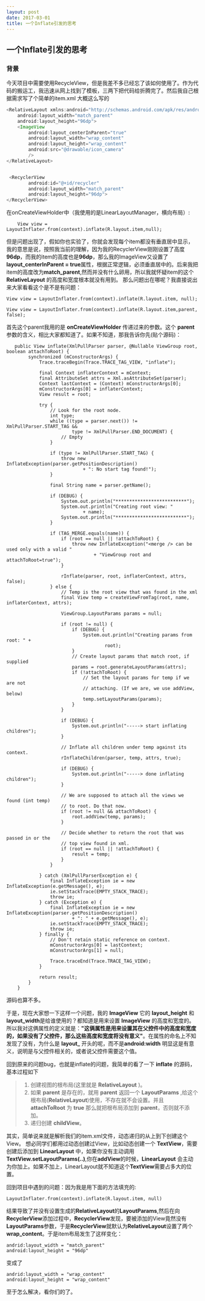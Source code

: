 ```yaml
---
layout: post
date: 2017-03-01
title: 一个Inflate引发的思考
---
```

## 一个Inflate引发的思考
### 背景
今天项目中需要使用RecycleView，但是我差不多已经忘了该如何使用了。作为代码的搬运工，我迅速从网上找到了模板，三两下把代码给折腾完了。然后我自己根据需求写了个简单的item.xml 大概这么写的
```java
<RelativeLayout xmlns:android="http://schemas.android.com/apk/res/android"
    android:layout_width="match_parent"
    android:layout_height="96dp">
    <ImageView
        android:layout_centerInParent="true"
        android:layout_width="wrap_content"
        android:layout_height="wrap_content"
        android:src="@drawable/icon_camera"
        />
</RelativeLayout>


 <RecyclerView
        android:id="@+id/recycler"
        android:layout_width="match_parent"
        android:layout_height="96dp">
</RecyclerView>
```
在onCreateViewHolder中（我使用的是LinearLayoutManager，横向布局）:
```
    View view = LayoutInflater.from(context).inflate(R.layout.item,null);
```
但是问题出现了，假如你也实验了，你就会发现每个item都没有垂直居中显示，我的意思是说，按照我当前的理解，因为我的RecyclerView刚刚设置了高度**96dp**，而我的item的高度也是**96dp**，那么我的ImageView又设置了**layout_centerInParent = true**属性，根据正常逻辑，必须垂直居中的。后来我把item的高度改为**match_parent**,然而并没有什么卵用，所以我就怀疑item的这个 **RelativeLayout** 的高度和宽度根本就没有用到。
那么问题出在哪呢？我直接说出来大家看看这个是不是有问题：
```
View view = LayoutInflater.from(context).inflate(R.layout.item, null);
```
```
View view = LayoutInflater.from(context).inflate(R.layout.item,parent, false);
```
首先这个parent我用的是 **onCreateViewHolder** 传递过来的参数。这个 **parent**参数的含义，相比大家都知道了。如果不知道，那我告诉你先(贴个源码)：
```
   public View inflate(XmlPullParser parser, @Nullable ViewGroup root, boolean attachToRoot) {
        synchronized (mConstructorArgs) {
            Trace.traceBegin(Trace.TRACE_TAG_VIEW, "inflate");

            final Context inflaterContext = mContext;
            final AttributeSet attrs = Xml.asAttributeSet(parser);
            Context lastContext = (Context) mConstructorArgs[0];
            mConstructorArgs[0] = inflaterContext;
            View result = root;

            try {
                // Look for the root node.
                int type;
                while ((type = parser.next()) != XmlPullParser.START_TAG &&
                        type != XmlPullParser.END_DOCUMENT) {
                    // Empty
                }

                if (type != XmlPullParser.START_TAG) {
                    throw new InflateException(parser.getPositionDescription()
                            + ": No start tag found!");
                }

                final String name = parser.getName();
                
                if (DEBUG) {
                    System.out.println("**************************");
                    System.out.println("Creating root view: "
                            + name);
                    System.out.println("**************************");
                }

                if (TAG_MERGE.equals(name)) {
                    if (root == null || !attachToRoot) {
                        throw new InflateException("<merge /> can be used only with a valid "
                                + "ViewGroup root and attachToRoot=true");
                    }

                    rInflate(parser, root, inflaterContext, attrs, false);
                } else {
                    // Temp is the root view that was found in the xml
                    final View temp = createViewFromTag(root, name, inflaterContext, attrs);

                    ViewGroup.LayoutParams params = null;

                    if (root != null) {
                        if (DEBUG) {
                            System.out.println("Creating params from root: " +
                                    root);
                        }
                        // Create layout params that match root, if supplied
                        params = root.generateLayoutParams(attrs);
                        if (!attachToRoot) {
                            // Set the layout params for temp if we are not
                            // attaching. (If we are, we use addView, below)
                            temp.setLayoutParams(params);
                        }
                    }

                    if (DEBUG) {
                        System.out.println("-----> start inflating children");
                    }

                    // Inflate all children under temp against its context.
                    rInflateChildren(parser, temp, attrs, true);

                    if (DEBUG) {
                        System.out.println("-----> done inflating children");
                    }

                    // We are supposed to attach all the views we found (int temp)
                    // to root. Do that now.
                    if (root != null && attachToRoot) {
                        root.addView(temp, params);
                    }

                    // Decide whether to return the root that was passed in or the
                    // top view found in xml.
                    if (root == null || !attachToRoot) {
                        result = temp;
                    }
                }

            } catch (XmlPullParserException e) {
                final InflateException ie = new InflateException(e.getMessage(), e);
                ie.setStackTrace(EMPTY_STACK_TRACE);
                throw ie;
            } catch (Exception e) {
                final InflateException ie = new InflateException(parser.getPositionDescription()
                        + ": " + e.getMessage(), e);
                ie.setStackTrace(EMPTY_STACK_TRACE);
                throw ie;
            } finally {
                // Don't retain static reference on context.
                mConstructorArgs[0] = lastContext;
                mConstructorArgs[1] = null;

                Trace.traceEnd(Trace.TRACE_TAG_VIEW);
            }

            return result;
        }
    }
```
源码也算不多。

于是，现在大家想一下这样一个问题，我的 **ImageView** 它的 **layout_height** 和 **layout_width**是给谁使用的？都知道是用来设置 **ImageView** 的高度和宽度的。所以我对这俩属性的定义就是：**"这俩属性是用来设置其在父控件中的高度和宽度的，如果没有了父控件，那么这些高度和宽度将没有意义"**。在属性的命名上不知发现了没有，为什么是 **layout_** 开头的呢，而不是**android:width** 明显这是有意义，说明是与父控件相关的，或者说父控件需要这个值。

回到原来的问题bug，也就是inflate的问题，我简单的看了一下 **inflate** 的源码，基本过程如下
>1. 创建视图的根布局(这里就是 **RelativeLayout** )。
>2. 如果 **parent** 是存在的，就用 **parent** 返回一个 **LayoutParams** ,给这个根布局(**RelativeLayout**)使用，不存在就不会设置。并且 **attachToRoot** 为 **true** 那么就把根布局添加到 **parent**，否则就不添加。
>3. 递归创建 **childView**。

其实，简单说来就是解析我们的item.xml文件，动态递归的从上到下创建这个View。
想必同学们都用过动态创建过View，比如动态创建一个 **TextView**，需要创建后添加到 **LinearLayout** 中，如果你没有主动调用 **TextView.setLayoutParams(..)**,你在**addView**的时候，**LinearLayout** 会主动为你加上。如果不加上，LinearLayout就不知道这个**TextView**需要占多大的位置。

回到项目中遇到的问题：因为我是用下面的方法填充的:
```
LayoutInflater.from(context).inflate(R.layout.item, null)
```
结果导致了并没有设置生成的**RelativeLayout**的**LayoutParams**,然后在向**RecyclerView**添加过程中，**RecyclerView**发现，要被添加的View竟然没有**LayoutParams**参数，于是**RecyclerView**就默认为**RelativeLayout**设置了两个**wrap_content**。于是item布局发生了这样变化：
```
andrid:layout_width = "match_parent"
android:layout_height = "96dp"
```
变成了
```
andrid:layout_width = "wrap_content"
android:layout_height = "wrap_content"
```

至于怎么解决，看你们的了。
